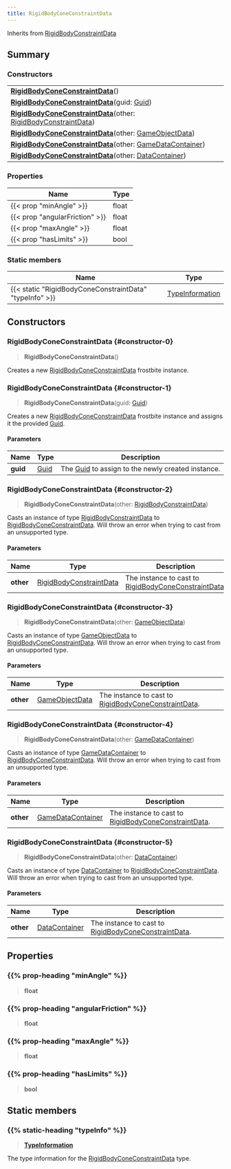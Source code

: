 ```yaml
---
title: RigidBodyConeConstraintData
---
```


Inherits from [RigidBodyConstraintData](/vext/ref/fb/rigidbodyconstraintdata)

## Summary

### Constructors

|  |
| --- |
| **[RigidBodyConeConstraintData](#constructor-0)**() |
| **[RigidBodyConeConstraintData](#constructor-1)**(guid: [Guid](/vext/ref/shared/type/guid)) |
| **[RigidBodyConeConstraintData](#constructor-2)**(other: [RigidBodyConstraintData](/vext/ref/fb/rigidbodyconstraintdata)) |
| **[RigidBodyConeConstraintData](#constructor-3)**(other: [GameObjectData](/vext/ref/fb/gameobjectdata)) |
| **[RigidBodyConeConstraintData](#constructor-4)**(other: [GameDataContainer](/vext/ref/fb/gamedatacontainer)) |
| **[RigidBodyConeConstraintData](#constructor-5)**(other: [DataContainer](/vext/ref/shared/type/datacontainer)) |

### Properties

| Name | Type |
| ---- | ---- |
| {{< prop "minAngle" >}} | float |
| {{< prop "angularFriction" >}} | float |
| {{< prop "maxAngle" >}} | float |
| {{< prop "hasLimits" >}} | bool |

### Static members

| Name | Type |
| ---- | ---- |
| {{< static "RigidBodyConeConstraintData" "typeInfo" >}} | [TypeInformation](/vext/ref/shared/type/typeinformation) |

## Constructors

### RigidBodyConeConstraintData {#constructor-0}

> **RigidBodyConeConstraintData**()

Creates a new [RigidBodyConeConstraintData](/vext/ref/fb/rigidbodyconeconstraintdata) frostbite instance.

### RigidBodyConeConstraintData {#constructor-1}

> **RigidBodyConeConstraintData**(guid: [Guid](/vext/ref/shared/type/guid))

Creates a new [RigidBodyConeConstraintData](/vext/ref/fb/rigidbodyconeconstraintdata) frostbite instance and assigns it the provided [Guid](/vext/ref/shared/type/guid).

#### Parameters

| Name | Type | Description |
| ---- | ---- | ----------- |
| **guid** | [Guid](/vext/ref/shared/type/guid) | The [Guid](/vext/ref/shared/type/guid) to assign to the newly created instance. |

### RigidBodyConeConstraintData {#constructor-2}

> **RigidBodyConeConstraintData**(other: [RigidBodyConstraintData](/vext/ref/fb/rigidbodyconstraintdata))

Casts an instance of type [RigidBodyConstraintData](/vext/ref/fb/rigidbodyconstraintdata) to [RigidBodyConeConstraintData](/vext/ref/fb/rigidbodyconeconstraintdata). Will throw an error when trying to cast from an unsupported type.

#### Parameters

| Name | Type | Description |
| ---- | ---- | ----------- |
| **other** | [RigidBodyConstraintData](/vext/ref/fb/rigidbodyconstraintdata) | The instance to cast to [RigidBodyConeConstraintData](/vext/ref/fb/rigidbodyconeconstraintdata). |

### RigidBodyConeConstraintData {#constructor-3}

> **RigidBodyConeConstraintData**(other: [GameObjectData](/vext/ref/fb/gameobjectdata))

Casts an instance of type [GameObjectData](/vext/ref/fb/gameobjectdata) to [RigidBodyConeConstraintData](/vext/ref/fb/rigidbodyconeconstraintdata). Will throw an error when trying to cast from an unsupported type.

#### Parameters

| Name | Type | Description |
| ---- | ---- | ----------- |
| **other** | [GameObjectData](/vext/ref/fb/gameobjectdata) | The instance to cast to [RigidBodyConeConstraintData](/vext/ref/fb/rigidbodyconeconstraintdata). |

### RigidBodyConeConstraintData {#constructor-4}

> **RigidBodyConeConstraintData**(other: [GameDataContainer](/vext/ref/fb/gamedatacontainer))

Casts an instance of type [GameDataContainer](/vext/ref/fb/gamedatacontainer) to [RigidBodyConeConstraintData](/vext/ref/fb/rigidbodyconeconstraintdata). Will throw an error when trying to cast from an unsupported type.

#### Parameters

| Name | Type | Description |
| ---- | ---- | ----------- |
| **other** | [GameDataContainer](/vext/ref/fb/gamedatacontainer) | The instance to cast to [RigidBodyConeConstraintData](/vext/ref/fb/rigidbodyconeconstraintdata). |

### RigidBodyConeConstraintData {#constructor-5}

> **RigidBodyConeConstraintData**(other: [DataContainer](/vext/ref/shared/type/datacontainer))

Casts an instance of type [DataContainer](/vext/ref/shared/type/datacontainer) to [RigidBodyConeConstraintData](/vext/ref/fb/rigidbodyconeconstraintdata). Will throw an error when trying to cast from an unsupported type.

#### Parameters

| Name | Type | Description |
| ---- | ---- | ----------- |
| **other** | [DataContainer](/vext/ref/shared/type/datacontainer) | The instance to cast to [RigidBodyConeConstraintData](/vext/ref/fb/rigidbodyconeconstraintdata). |

## Properties

### {{% prop-heading "minAngle" %}}

> **float**

### {{% prop-heading "angularFriction" %}}

> **float**

### {{% prop-heading "maxAngle" %}}

> **float**

### {{% prop-heading "hasLimits" %}}

> **bool**

## Static members

### {{% static-heading "typeInfo" %}}

> **[TypeInformation](/vext/ref/shared/type/typeinformation)**

The type information for the [RigidBodyConeConstraintData](/vext/ref/fb/rigidbodyconeconstraintdata) type.

